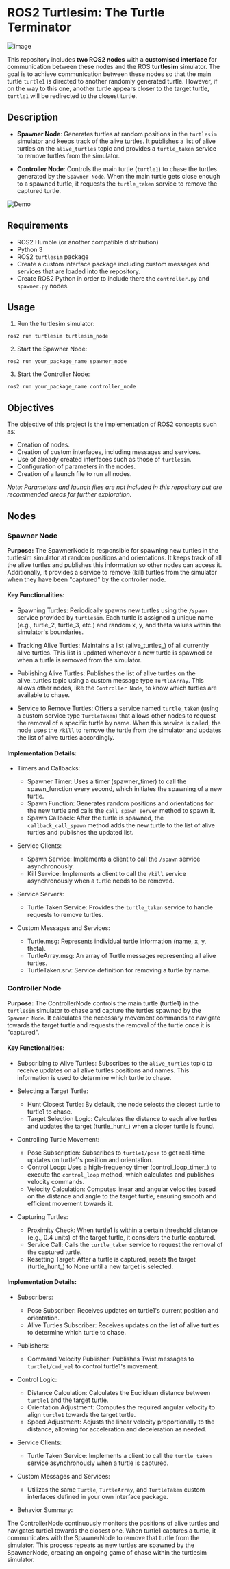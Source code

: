 # ROS2 Turtlesim: The Turtle Terminator

![image](https://github.com/user-attachments/assets/0b1368a2-2074-4fb1-a694-66b68de0117e)

This repository includes **two ROS2 nodes** with a **customised interface** for communication between these nodes and the ROS **turtlesim** simulator. The goal is to achieve communication between these nodes so that the main turtle `turtle1` is directed to another randomly generated turtle. However, if on the way to this one, another turtle appears closer to the target turtle, `turtle1` will be redirected to the closest turtle.

## Description

- **Spawner Node**: Generates turtles at random positions in the `turtlesim` simulator and keeps track of the alive turtles. It publishes a list of alive turtles on the `alive_turtles` topic and provides a `turtle_taken` service to remove turtles from the simulator.

- **Controller Node**: Controls the main turtle (`turtle1`) to chase the turtles generated by the `Spawner Node`. When the main turtle gets close enough to a spawned turtle, it requests the `turtle_taken` service to remove the captured turtle.

![Demo](https://github.com/user-attachments/assets/cc9e82dd-69d4-4053-91a1-4166b7e1a548)

## Requirements

- ROS2 Humble (or another compatible distribution)
- Python 3
- ROS2 `turtlesim` package
- Create a custom interface package including custom messages and services that are loaded into the repository.
- Create ROS2 Python in order to include there the `controller.py` and `spawner.py` nodes.

## Usage
1. Run the turtlesim simulator:
```
ros2 run turtlesim turtlesim_node
```
2. Start the Spawner Node:
```
ros2 run your_package_name spawner_node
```
3. Start the Controller Node:
```
ros2 run your_package_name controller_node
```

## Objectives
The objective of this project is the implementation of ROS2 concepts such as:
- Creation of nodes.
- Creation of custom interfaces, including messages and services.
- Use of already created interfaces such as those of `turtlesim`.
- Configuration of parameters in the nodes.
- Creation of a launch file to run all nodes.

*Note: Parameters and launch files are not included in this repository but are recommended areas for further exploration.*


## Nodes

### Spawner Node

**Purpose:** The SpawnerNode is responsible for spawning new turtles in the turtlesim simulator at random positions and orientations. It keeps track of all the alive turtles and publishes this information so other nodes can access it. Additionally, it provides a service to remove (kill) turtles from the simulator when they have been "captured" by the controller node.

#### Key Functionalities:

- Spawning Turtles: Periodically spawns new turtles using the `/spawn` service provided by `turtlesim`. Each turtle is assigned a unique name (e.g., turtle_2, turtle_3, etc.) and random x, y, and theta values within the simulator's boundaries.

- Tracking Alive Turtles: Maintains a list (alive_turtles_) of all currently alive turtles. This list is updated whenever a new turtle is spawned or when a turtle is removed from the simulator.

- Publishing Alive Turtles: Publishes the list of alive turtles on the alive_turtles topic using a custom message type `TurtleArray`. This allows other nodes, like the `Controller Node`, to know which turtles are available to chase.

- Service to Remove Turtles: Offers a service named `turtle_taken` (using a custom service type `TurtleTaken`) that allows other nodes to request the removal of a specific turtle by name. When this service is called, the node uses the `/kill` to remove the turtle from the simulator and updates the list of alive turtles accordingly.

#### Implementation Details:

- Timers and Callbacks:

  - Spawner Timer: Uses a timer (spawner_timer) to call the spawn_function every second, which initiates the spawning of a new turtle.
  - Spawn Function: Generates random positions and orientations for the new turtle and calls the `call_spawn_server` method to spawn it.
  - Spawn Callback: After the turtle is spawned, the `callback_call_spawn` method adds the new turtle to the list of alive turtles and publishes the updated list.

- Service Clients:

  - Spawn Service: Implements a client to call the `/spawn` service asynchronously.
  - Kill Service: Implements a client to call the `/kill` service asynchronously when a turtle needs to be removed.
    
- Service Servers:

  - Turtle Taken Service: Provides the `turtle_taken` service to handle requests to remove turtles.

- Custom Messages and Services:

  - Turtle.msg: Represents individual turtle information (name, x, y, theta).
  - TurtleArray.msg: An array of Turtle messages representing all alive turtles.
  - TurtleTaken.srv: Service definition for removing a turtle by name.

### Controller Node

**Purpose:** The ControllerNode controls the main turtle (turtle1) in the `turtlesim` simulator to chase and capture the turtles spawned by the `Spawner Node`. It calculates the necessary movement commands to navigate towards the target turtle and requests the removal of the turtle once it is "captured".

#### Key Functionalities:

- Subscribing to Alive Turtles: Subscribes to the `alive_turtles` topic to receive updates on all alive turtles positions and names. This information is used to determine which turtle to chase.

- Selecting a Target Turtle:

  - Hunt Closest Turtle: By default, the node selects the closest turtle to turtle1 to chase.
  - Target Selection Logic: Calculates the distance to each alive turtles and updates the target (turtle_hunt_) when a closer turtle is found.

- Controlling Turtle Movement:

  - Pose Subscription: Subscribes to `turtle1/pose` to get real-time updates on turtle1's position and orientation.
  - Control Loop: Uses a high-frequency timer (control_loop_timer_) to execute the `control_loop` method, which calculates and publishes velocity commands.
  - Velocity Calculation: Computes linear and angular velocities based on the distance and angle to the target turtle, ensuring smooth and efficient movement towards it.

- Capturing Turtles:

  - Proximity Check: When turtle1 is within a certain threshold distance (e.g., 0.4 units) of the target turtle, it considers the turtle captured.
  - Service Call: Calls the `turtle_taken` service to request the removal of the captured turtle.
  - Resetting Target: After a turtle is captured, resets the target (turtle_hunt_) to None until a new target is selected.

#### Implementation Details:

- Subscribers:

  - Pose Subscriber: Receives updates on turtle1's current position and orientation.
  - Alive Turtles Subscriber: Receives updates on the list of alive turtles to determine which turtle to chase.

- Publishers:

  - Command Velocity Publisher: Publishes Twist messages to `turtle1/cmd_vel` to control turtle1's movement.

- Control Logic:

  - Distance Calculation: Calculates the Euclidean distance between `turtle1` and the target turtle.
  - Orientation Adjustment: Computes the required angular velocity to align `turtle1` towards the target turtle.
  - Speed Adjustment: Adjusts the linear velocity proportionally to the distance, allowing for acceleration and deceleration as needed.

- Service Clients:

  - Turtle Taken Service: Implements a client to call the `turtle_taken` service asynchronously when a turtle is captured.

- Custom Messages and Services:

  - Utilizes the same `Turtle`, `TurtleArray`, and `TurtleTaken` custom interfaces defined in your own interface package.

- Behavior Summary:

The ControllerNode continuously monitors the positions of alive turtles and navigates turtle1 towards the closest one.
When turtle1 captures a turtle, it communicates with the SpawnerNode to remove that turtle from the simulator.
This process repeats as new turtles are spawned by the SpawnerNode, creating an ongoing game of chase within the turtlesim simulator.
